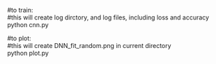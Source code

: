 #to train:  
#this will create log dirctory, and log files, including loss and accuracy   
python cnn.py  
  
#to plot:  
#this will create DNN_fit_random.png in current directory  
python plot.py
